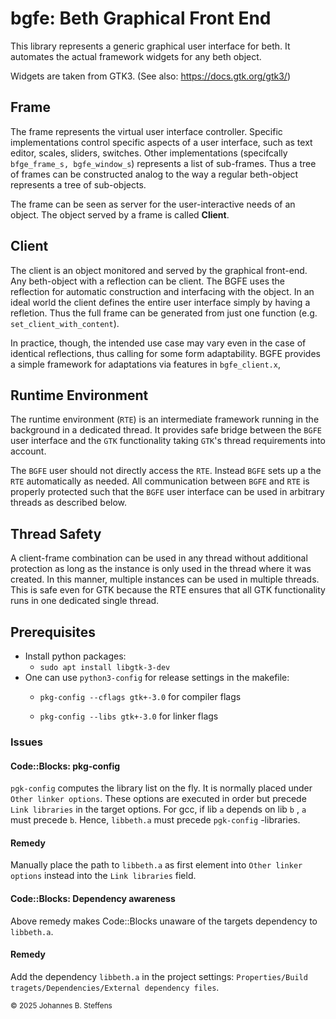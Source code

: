 # bgfe: Beth Graphical Front End

This library represents a generic graphical user interface for beth. It automates the actual framework widgets for any beth object.

Widgets are taken from GTK3. (See also: https://docs.gtk.org/gtk3/)

## Frame
The frame represents the virtual user interface controller. Specific implementations control specific aspects of a user interface, such as text editor, scales, sliders, switches. Other implementations (specifcally `bfge_frame_s, bgfe_window_s`) represents a list of sub-frames. Thus a tree of frames can be constructed analog to the way a regular beth-object represents a tree of sub-objects.

The frame can be seen as server for the user-interactive needs of an object. The object served by a frame is called **Client**.

## Client
The client is an object monitored and served by the graphical front-end. Any beth-object with a reflection can be client. The BGFE uses the reflection for automatic construction and interfacing with the object. In an ideal world the client defines the entire user interface simply by having a refletion. Thus the full frame can be generated from just one function (e.g. `set_client_with_content`). 

In practice, though, the intended use case may vary even in the case of identical reflections, thus calling for some form adaptability. BGFE provides a simple framework for adaptations via features in `bgfe_client.x`,

## Runtime Environment
The runtime environment (`RTE`) is an intermediate framework running in the background in a dedicated thread. It provides safe bridge between the `BGFE` user interface and the `GTK` functionality taking `GTK`'s thread requirements into account.

The `BGFE` user should not directly access the `RTE`. Instead `BGFE` sets up a the `RTE` automatically as needed. All communication between `BGFE` and `RTE` is properly protected such that the `BGFE` user interface can be used in arbitrary threads as described below.

## Thread Safety
A client-frame combination can be used in any thread without additional protection as long as the instance is only used in the thread where it was created. In this manner, multiple instances can be used in multiple threads. This is safe even for GTK because the RTE ensures that all GTK functionality runs in one dedicated single thread.

## Prerequisites
- Install python packages:
  - `sudo apt install libgtk-3-dev`
- One can use `python3-config` for release settings in the makefile:
  - `pkg-config --cflags gtk+-3.0`  for compiler flags
    
  - `pkg-config --libs gtk+-3.0` for linker flags

### Issues

#### Code::Blocks: pkg-config
`pgk-config` computes the library list on the fly. It is normally placed under `Other linker options`. These options are executed in order but precede `Link libraries` in the target options. For gcc, if lib `a` depends on lib `b` , `a` must precede `b`. Hence, `libbeth.a` must precede `pgk-config` -libraries. 

#### Remedy
Manually place the path to `libbeth.a` as first element into `Other linker options` instead into the `Link libraries` field.

#### Code::Blocks: Dependency awareness
Above remedy makes Code::Blocks unaware of the targets dependency to `libbeth.a`. 

#### Remedy
Add the dependency `libbeth.a` in the project settings: `Properties/Build tragets/Dependencies/External dependency files`.





<sub>&copy; 2025 Johannes B. Steffens</sub>
